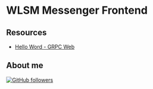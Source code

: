 # WLSM Messenger Frontend

## Resources

-   [Hello Word  - GRPC Web](https://github.com/grpc/grpc-web/tree/master/net/grpc/gateway/examples/helloworld)

## About me

[![GitHub followers](https://img.shields.io/github/followers/jesperancinha.svg?label=Jesperancinha&style=for-the-badge&logo=github&color=grey "GitHub")](https://github.com/jesperancinha)
